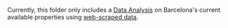 Currently, this folder only includes a [Data Analysis](Analysis/barcelona-rental-properties-analysis.ipynb) on Barcelona's current available properties using [web-scraped data](https://github.com/camilababo/Pyhton-Automation-Projects/tree/master/Web_Scrapping).